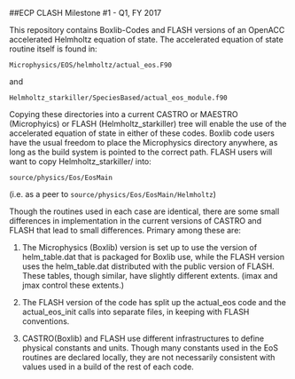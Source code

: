 ##ECP CLASH Milestone #1 - Q1, FY 2017

This repository contains Boxlib-Codes and FLASH versions of an OpenACC accelerated Helmholtz equation of state. 
The accelerated equation of state routine itself is found in: 

`Microphysics/EOS/helmholtz/actual_eos.F90`

and 

`Helmholtz_starkiller/SpeciesBased/actual_eos_module.f90`

Copying these directories into a current CASTRO or MAESTRO (Microphyics) or FLASH (Helmholtz_starkiller) tree
will enable the use of the accelerated equation of state in either of these codes. Boxlib code users have the usual
freedom to place the Microphysics directory anywhere, as long as the build system is pointed to the correct path. 
FLASH users will want to copy Helmholtz_starkiller/ into:

`source/physics/Eos/EosMain` 

(i.e. as a peer to `source/physics/Eos/EosMain/Helmholtz`) 

Though the routines used in each case are identical, there are some small differences in implementation in the current
versions of CASTRO and FLASH that lead to small differences. Primary among these are:

1) The Microphysics (Boxlib) version is set up to use the version of helm_table.dat that is packaged for Boxlib use, while the FLASH version
uses the helm_table.dat distributed with the public version of FLASH. These tables, though similar, have slightly different extents. (imax and jmax
control these extents.)

2) The FLASH version of the code has split up the actual_eos code and the actual_eos_init calls into separate files, in keeping with FLASH conventions.

3) CASTRO(Boxlib) and FLASH use different infrastructures to define physical constants and units. Though many constants used in the EoS routines
are declared locally, they are not necessarily consistent with values used in a build of the rest of each code. 

